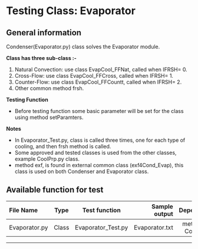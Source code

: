 # Testing Class: Evaporator

## General information

Condenser(Evaporator.py) class solves the Evaporator module.

**Class has three sub-class  :-**

1. Natural Convection: use class EvapCool_FFNat, called when IFRSH= 0.
2. Cross-Flow: use class EvapCool_FFCross, called when IFRSH= 1.
3. Counter-Flow: use class EvapCool_FFCountt, called when IFRSH= 2.
4. Other common method frsh.

**Testing Function**

- Before testing function some basic parameter will be set for the class using method setParamters.

    


**Notes**

- In Evaporator_Test.py, class is called three times, one for each type of cooling, and then frsh method is called.
- Some approved and tested classes is used from the other classes, example CoolPrp.py class. 
- method exf, is found in external common class (exf4Cond_Evap), this class is used on both Condenser and Evaporator class.

## Available function for test

| File Name     | Type  |   Test function    |  Sample output |             Dependency | Status(Approved/Draft) |
| :------------ | :---: | :----------------: | -------------: | ---------------------: | ---------------------- |
| Evaporator.py | Class | Evaporator_Test.py | Evaporator.txt | method exf, CoolPrp.py | Draft                  |

------


